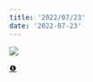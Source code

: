 ```yaml
---
title: '2022/07/23'
date: '2022-07-23'
---
```

![](/images/a_04_.jpg)


[❶](https://kokyuubaka.com/)
